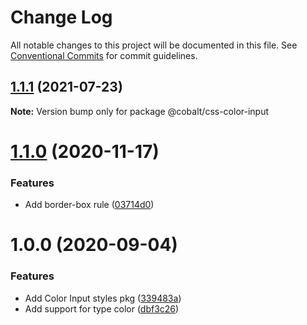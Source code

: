 # Change Log

All notable changes to this project will be documented in this file.
See [Conventional Commits](https://conventionalcommits.org) for commit guidelines.

## [1.1.1](https://github.com/Talkdesk/cobalt/compare/@cobalt/css-color-input@1.1.0...@cobalt/css-color-input@1.1.1) (2021-07-23)

**Note:** Version bump only for package @cobalt/css-color-input





# [1.1.0](https://github.com/Talkdesk/cobalt/compare/@cobalt/css-color-input@1.0.0...@cobalt/css-color-input@1.1.0) (2020-11-17)


### Features

* Add border-box rule ([03714d0](https://github.com/Talkdesk/cobalt/commit/03714d0eba2de2a3e37ef8913c1284a90087acd6))





# 1.0.0 (2020-09-04)


### Features

* Add Color Input styles pkg ([339483a](https://github.com/Talkdesk/cobalt/commit/339483a7e866c041f2a44b10d7248d7e9a80ea8b))
* Add support for type color ([dbf3c26](https://github.com/Talkdesk/cobalt/commit/dbf3c26aca0ce8d1e40a912af42468a41fda3d86))
